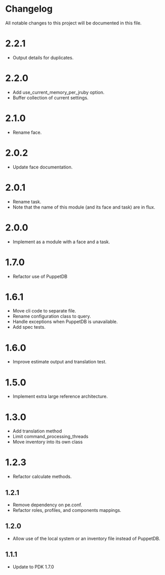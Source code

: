 # Changelog

All notable changes to this project will be documented in this file.

# 2.2.1

- Output details for duplicates.

# 2.2.0

- Add use_current_memory_per_jruby option.
- Buffer collection of current settings.

# 2.1.0

- Rename face.

# 2.0.2

- Update face documentation.

# 2.0.1

- Rename task.
- Note that the name of this module (and its face and task) are in flux.

# 2.0.0

- Implement as a module with a face and a task.

# 1.7.0

- Refactor use of PuppetDB

# 1.6.1

- Move cli code to separate file.
- Rename configuration class to query.
- Handle exceptions when PuppetDB is unavailable.
- Add spec tests.

# 1.6.0

- Improve estimate output and translation test.

# 1.5.0

- Implement extra large reference architecture.

# 1.3.0

- Add translation method
- Limit command_processing_threads
- Move inventory into its own class

# 1.2.3

- Refactor calculate methods.

## 1.2.1

- Remove dependency on pe.conf.
- Refactor roles, profiles, and components mappings.

## 1.2.0

- Allow use of the local system or an inventory file instead of PuppetDB.

## 1.1.1

- Update to PDK 1.7.0
